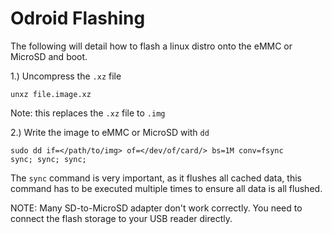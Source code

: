 # Odroid Flashing

The following will detail how to flash a linux distro onto the eMMC or MicroSD
and boot.

1.) Uncompress the `.xz` file

    unxz file.image.xz

Note: this replaces the `.xz` file to `.img`

2.) Write the image to eMMC or MicroSD with `dd`

    sudo dd if=</path/to/img> of=</dev/of/card/> bs=1M conv=fsync
    sync; sync; sync;

The `sync` command is very important, as it flushes all cached data, this
command has to be executed multiple times to ensure all data is all flushed.

NOTE: Many SD-to-MicroSD adapter don't work correctly. You need to connect the
flash storage to your USB reader directly.
